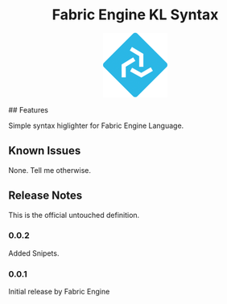 
<h1 align="center">Fabric Engine KL Syntax</h1> 
<p align="center"><img src=images/fe_logo.png></p>
## Features

Simple syntax higlighter for Fabric Engine Language.

## Known Issues

None. Tell me otherwise.

## Release Notes

This is the official untouched definition. 

### 0.0.2

Added Snipets.

### 0.0.1

Initial release by Fabric Engine

